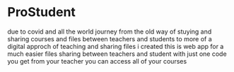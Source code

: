 # ProStudent

due to covid and all the world journey from the old way of stuying and sharing courses and files between teachers and students to more of a digital approch of teaching and sharing files i created this is web app for a much easier files sharing between teachers and student with just one code you get from your teacher you can access all of your courses
